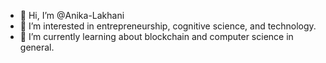 - 👋 Hi, I’m @Anika-Lakhani
- 👀 I’m interested in entrepreneurship, cognitive science, and technology.
- 🌱 I’m currently learning about blockchain and computer science in general.

<!---
Anika-Lakhani/Anika-Lakhani is a ✨ special ✨ repository because its `README.md` (this file) appears on your GitHub profile.
You can click the Preview link to take a look at your changes.
--->
